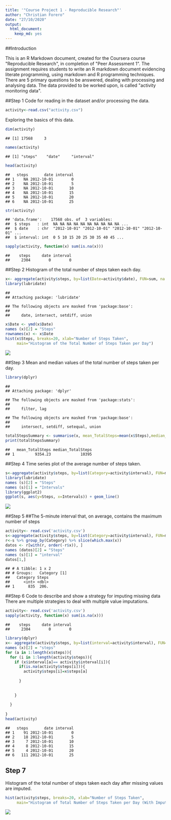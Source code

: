 ```yaml
---
title: '"Course Project 1 - Reproducible Research"'
author: "Christian Forero"
date: "27/10/2020"
output: 
  html_document: 
    keep_md: yes
---
```

##Introduction

This is an R Markdown document, created for the Coursera course "Reproducible Research", in completion of "Peer Assessment 1". The assignment requires students to write an R markdown document evidencing literate programming, using markdown and R programming techniques. There are 5 primary questions to be answered, dealing with processing and analysing data. The data provided to be worked upon, is called "activity monitoring data".


##Step 1
Code for reading in the dataset and/or processing the data.


```r
activity<-read.csv("activity.csv")
```
Exploring the basics of this data.

```r
dim(activity)
```

```
## [1] 17568     3
```

```r
names(activity)
```

```
## [1] "steps"    "date"     "interval"
```

```r
head(activity)
```

```
##   steps       date interval
## 1    NA 2012-10-01        0
## 2    NA 2012-10-01        5
## 3    NA 2012-10-01       10
## 4    NA 2012-10-01       15
## 5    NA 2012-10-01       20
## 6    NA 2012-10-01       25
```

```r
str(activity)
```

```
## 'data.frame':	17568 obs. of  3 variables:
##  $ steps   : int  NA NA NA NA NA NA NA NA NA NA ...
##  $ date    : chr  "2012-10-01" "2012-10-01" "2012-10-01" "2012-10-01" ...
##  $ interval: int  0 5 10 15 20 25 30 35 40 45 ...
```

```r
sapply(activity, function(x) sum(is.na(x)))
```

```
##    steps     date interval 
##     2304        0        0
```
##Step 2
Histogram of the total number of steps taken each day.


```r
x<- aggregate(activity$steps, by=list(Date=activity$date), FUN=sum, na.rm=TRUE)
library(lubridate)
```

```
## 
## Attaching package: 'lubridate'
```

```
## The following objects are masked from 'package:base':
## 
##     date, intersect, setdiff, union
```

```r
x$Date <- ymd(x$Date)
names (x)[2] = "Steps"
rownames(x) <- x$Date
hist(x$Steps, breaks=20, xlab="Number of Steps Taken", 
     main="Histogram of the Total Number of Steps Taken per Day")
```

![](por-ahora_files/figure-html/unnamed-chunk-3-1.png)<!-- -->

##Step 3
Mean and median values of the total number of steps taken per day.


```r
library(dplyr)
```

```
## 
## Attaching package: 'dplyr'
```

```
## The following objects are masked from 'package:stats':
## 
##     filter, lag
```

```
## The following objects are masked from 'package:base':
## 
##     intersect, setdiff, setequal, union
```

```r
totalStepsSummary <- summarise(x, mean_TotalSteps=mean(x$Steps),median_TotalSteps=median(x$Steps))
print(totalStepsSummary)
```

```
##   mean_TotalSteps median_TotalSteps
## 1         9354.23             10395
```
##Step 4
Time series plot of the average number of steps taken.


```r
s<-aggregate(activity$steps, by=list(Category=activity$interval), FUN=mean,  na.rm=TRUE)
library(lubridate)
names (s)[2] = "Steps"
names (s)[1] = "Intervals"
library(ggplot2)
ggplot(s, aes(y=Steps, x=Intervals)) + geom_line()
```

![](por-ahora_files/figure-html/unnamed-chunk-5-1.png)<!-- -->

##Step 5
##The 5-minute interval that, on average, contains the maximum number of steps

```r
activity<- read.csv('activity.csv')
s<-aggregate(activity$steps, by=list(Category=activity$interval), FUN=mean,  na.rm=TRUE)
r<-s %>% group_by(Category) %>% slice(which.max(x))
datos <- r[with(r, order(-r$x)), ]
names (datos)[2] = "Steps"
names (s)[1] = "interval"
datos[1,]
```

```
## # A tibble: 1 x 2
## # Groups:   Category [1]
##   Category Steps
##      <int> <dbl>
## 1      835  206.
```

##Step 6
Code to describe and show a strategy for imputing missing data
There are multiple strategies to deal with multiple value imputations.


```r
activity<- read.csv('activity.csv')
sapply(activity, function(x) sum(is.na(x)))
```

```
##    steps     date interval 
##     2304        0        0
```

```r
library(dplyr)
x<- aggregate(activity$steps, by=list(interval=activity$interval), FUN=sum, na.rm=TRUE)
names (x)[2] = "steps"
for (a in 1:length(x$steps)){
  for (i in 1:length(activity$steps)){
    if (x$interval[a]== activity$interval[i]){
      if(is.na(activity$steps[i])){
        activity$steps[i]=x$steps[a]
        
      }
      
      
    }
    
  }
  
}
head(activity)
```

```
##   steps       date interval
## 1    91 2012-10-01        0
## 2    18 2012-10-01        5
## 3     7 2012-10-01       10
## 4     8 2012-10-01       15
## 5     4 2012-10-01       20
## 6   111 2012-10-01       25
```

## Step 7
Histogram of the total number of steps taken each day after missing values are imputed.


```r
hist(activity$steps, breaks=20, xlab="Number of Steps Taken", 
     main="Histogram of Total Number of Steps Taken per Day (With Imputed Values)")
```

![](por-ahora_files/figure-html/unnamed-chunk-8-1.png)<!-- -->

